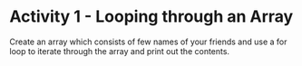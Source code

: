 
# Activity 1 - Looping through an Array

Create an array which consists of few names of your friends and use a for loop to iterate through the array and print out the contents. 